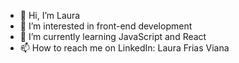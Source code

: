 - 👋 Hi, I’m Laura
- 👀 I’m interested in front-end development
- 🌱 I’m currently learning JavaScript and React
- 📫 How to reach me on LinkedIn: Laura Frias Viana

<!---
LFV97/LFV97 is a ✨ special ✨ repository because its `README.md` (this file) appears on your GitHub profile.
You can click the Preview link to take a look at your changes.
--->
